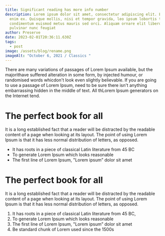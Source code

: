 ```yaml
---
title: Significant reading has more info number
description: Lorem ipsum dolor sit amet, consectetur adipiscing elit. Etiam eget
  enim ex. Quisque mollis, nisi et tempor gravida, leo ipsum lobortis tortor,
  condimentum euismod metus mauris sed orci. Aliquam ornare elit libero, et
  pulvinar nunc feugiat
author: Preserve
date: 2023-02-01T20:36:11.630Z
tags:
  - post
image: /assets/blog/rename.png
imageAlt: "October 6, 2021 / Classics "
---
```


<!--StartFragment-->

There are many variations of passages of Lorem Ipsum available, but the majorithave suffered alteration in some form, by injected humour, or randomised words whicdon't look even slightly believable. If you are going to use a passage of Lorem Ipsum, need to be sure there isn't anything embarrassing hidden in the middle of text. All thLorem Ipsum generators on the Internet tend.

# **The perfect book for all**

It is a long established fact that a reader will be distracted by the readable content of a page when looking at its layout. The point of using Lorem Ipsum is that it has less normal distribution of letters, as opposed.

- It has roots in a piece of classical Latin literature from 45 BC
- To generate Lorem Ipsum which looks reasonable
- The first line of Lorem Ipsum, "Lorem ipsum” dolor sit amet

# **The perfect book for all**

It is a long established fact that a reader will be distracted by the readable content of a page when looking at its layout. The point of using Lorem Ipsum is that it has less normal distribution of letters, as opposed.

1. It has roots in a piece of classical Latin literature from 45 BC,
2. To generate Lorem Ipsum which looks reasonable
3. The first line of Lorem Ipsum, "Lorem ipsum” dolor sit amet
4. Be standard chunk of Lorem used since the 1500s
